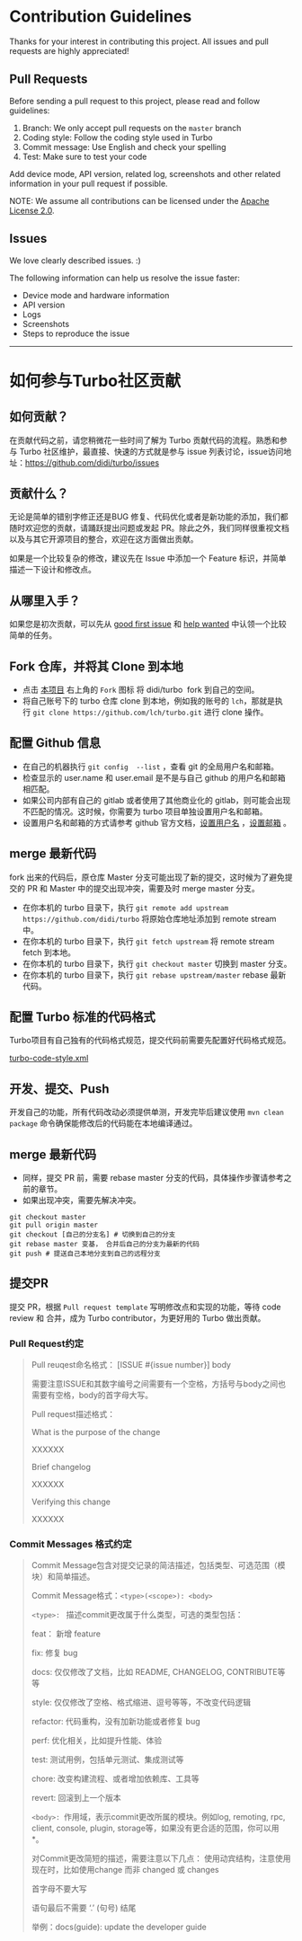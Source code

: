 # Contribution Guidelines

Thanks for your interest in contributing this project. All issues and pull requests are highly appreciated!

## Pull Requests

Before sending a pull request to this project, please read and follow guidelines:

1. Branch: We only accept pull requests on the `master` branch
2. Coding style: Follow the coding style used in Turbo
3. Commit message: Use English and check your spelling
4. Test: Make sure to test your code

Add device mode, API version, related log, screenshots and other related information in your pull request if possible.

NOTE: We assume all contributions can be licensed under the [Apache License 2.0](LICENSE).

## Issues

We love clearly described issues. :)

The following information can help us resolve the issue faster:

* Device mode and hardware information
* API version
* Logs
* Screenshots
* Steps to reproduce the issue

---

# 如何参与Turbo社区贡献

## 如何贡献？

在贡献代码之前，请您稍微花一些时间了解为 Turbo 贡献代码的流程。熟悉和参与 Turbo 社区维护，最直接、快速的方式就是参与 issue 列表讨论，issue访问地址：https://github.com/didi/turbo/issues

## 贡献什么？

无论是简单的错别字修正还是BUG 修复、代码优化或者是新功能的添加，我们都随时欢迎您的贡献，请踊跃提出问题或发起 PR。除此之外，我们同样很重视文档以及与其它开源项目的整合，欢迎在这方面做出贡献。

如果是一个比较复杂的修改，建议先在 Issue 中添加一个 Feature 标识，并简单描述一下设计和修改点。

## 从哪里入手？

如果您是初次贡献，可以先从 [good first issue](https://github.com/didi/turbo/labels/good%20first%20issue) 和 [help wanted](https://github.com/didi/turbo/labels/help%20wanted) 中认领一个比较简单的任务。

## Fork 仓库，并将其 Clone 到本地

- 点击 [本项目](https://github.com/didi/turbo) 右上角的 `Fork` 图标 将 didi/turbo  fork 到自己的空间。
- 将自己账号下的 turbo 仓库 clone 到本地，例如我的账号的 `lch`，那就是执行 `git clone https://github.com/lch/turbo.git` 进行 clone 操作。

## 配置 Github 信息

- 在自己的机器执行 `git config  --list` ，查看 git 的全局用户名和邮箱。
- 检查显示的 user.name 和 user.email 是不是与自己 github 的用户名和邮箱相匹配。
- 如果公司内部有自己的 gitlab 或者使用了其他商业化的 gitlab，则可能会出现不匹配的情况。这时候，你需要为 turbo 项目单独设置用户名和邮箱。
- 设置用户名和邮箱的方式请参考 github 官方文档，[设置用户名](https://help.github.com/articles/setting-your-username-in-git/#setting-your-git-username-for-a-single-repository) ，[设置邮箱](https://help.github.com/articles/setting-your-commit-email-address-in-git) 。

## merge 最新代码

fork 出来的代码后，原仓库 Master 分支可能出现了新的提交，这时候为了避免提交的 PR 和 Master 中的提交出现冲突，需要及时 merge master 分支。

- 在你本机的 turbo 目录下，执行 `git remote add upstream https://github.com/didi/turbo` 将原始仓库地址添加到 remote stream 中。
- 在你本机的 turbo 目录下，执行 `git fetch upstream` 将 remote stream fetch 到本地。
- 在你本机的 turbo 目录下，执行 `git checkout master` 切换到 master 分支。
- 在你本机的 turbo 目录下，执行 `git rebase upstream/master` rebase 最新代码。

## 配置 Turbo 标准的代码格式

Turbo项目有自己独有的代码格式规范，提交代码前需要先配置好代码格式规范。

[turbo-code-style.xml](turbo-code-style.xml)

## 开发、提交、Push

开发自己的功能，所有代码改动必须提供单测，开发完毕后建议使用 `mvn clean package` 命令确保能修改后的代码能在本地编译通过。

## merge 最新代码

- 同样，提交 PR 前，需要 rebase master 分支的代码，具体操作步骤请参考之前的章节。
- 如果出现冲突，需要先解决冲突。

```
git checkout master  
git pull origin master 
git checkout [自己的分支名] # 切换到自己的分支
git rebase master 变基， 合并后自己的分支为最新的代码
git push # 提送自己本地分支到自己的远程分支
```

## 提交PR

提交 PR，根据 `Pull request template` 写明修改点和实现的功能，等待 code review 和 合并，成为 Turbo contributor，为更好用的 Turbo 做出贡献。

### Pull Request约定

> Pull reuqest命名格式： [ISSUE #{issue number}] body
> 
> 需要注意ISSUE和其数字编号之间需要有一个空格，方括号与body之间也需要有空格，body的首字母大写。
> 
> Pull request描述格式：
> 
> What is the purpose of the change
> 
> XXXXXX
> 
> Brief changelog
> 
> XXXXXX
> 
> Verifying this change
> 
> XXXXXX

### Commit Messages 格式约定

> Commit Message包含对提交记录的简洁描述，包括类型、可选范围（模块）和简单描述。
> 
> Commit Message格式：`<type>(<scope>): <body>`
> 
> `<type>: ` 描述commit更改属于什么类型，可选的类型包括：
> 
> feat： 新增 feature
> 
> fix: 修复 bug
> 
> docs: 仅仅修改了文档，比如 README, CHANGELOG, CONTRIBUTE等等
> 
> style: 仅仅修改了空格、格式缩进、逗号等等，不改变代码逻辑
> 
> refactor: 代码重构，没有加新功能或者修复 bug
> 
> perf: 优化相关，比如提升性能、体验
> 
> test: 测试用例，包括单元测试、集成测试等
> 
> chore: 改变构建流程、或者增加依赖库、工具等
> 
> revert: 回滚到上一个版本
> 
> `<body>: `作用域，表示commit更改所属的模块。例如log, remoting, rpc, client, console, plugin, storage等，如果没有更合适的范围，你可以用 *。
> 
> 对Commit更改简短的描述，需要注意以下几点：
> 使用动宾结构，注意使用现在时，比如使用change 而非 changed 或 changes
> 
> 首字母不要大写
> 
> 语句最后不需要 ‘.’ (句号) 结尾
> 
> 举例：docs(guide): update the developer guide